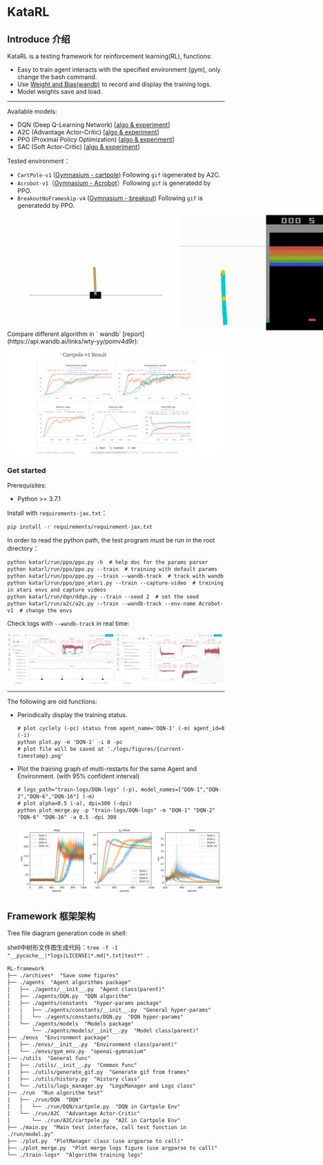 # KataRL

## Introduce 介绍

KataRL is a testing framework for reinforcement learning(RL), functions:

- Easy to train agent interacts with the specified environment (gym), only change the bash command.
- Use [Weight and Bias(wandb)](https://wandb.ai/) to record and display the training logs.
- Model weights save and load.

---

Available models:

- DQN (Deep Q-Learning Network) [[algo & experiment](https://wty-yy.space/posts/42683/)]
- A2C (Advantage Actor-Critic) [[algo & experiment](https://wty-yy.space/posts/6031/)]
- PPO (Proximal Policy Optimization) [[algo & experiment](https://wty-yy.space/posts/529/)]
- SAC (Soft Actor-Critic) [[algo & experiment](https://wty-yy.space/posts/10763/)]

Tested environment：

- `CartPole-v1` ([Gymnasium - cartpole](https://gymnasium.farama.org/environments/classic_control/cart_pole/)) Following `gif` isgenerated by A2C.
- `Acrobot-v1`（[Gymnasium - Acrobot](https://gymnasium.farama.org/environments/classic_control/acrobot/)）Following `gif` is generatedd by PPO.
- `BreakoutNoFrameskip-v4` ([Gymnasium - breakout](https://gymnasium.farama.org/environments/atari/breakout/#breakout)) Following `gif` is generatedd by PPO.

<div style="display: flex; flex-wrap: nowrap; justify-content: space-between;">
    <img src="archives/figures/cartpole_a2c.gif" alt="cartpole a2c" width="400" />
    <img src="archives/figures/acrobot_ppo.gif" alt="acrobot ppo" width="200" />
    <img src="archives/figures/breakout_404_onelife_ppo.gif" alt="breakout 404 onelife ppo" width="200" />
</div>
Compare different algorithm in ` wandb` [report](https://api.wandb.ai/links/wty-yy/pomv4d9r):

![wandb report](archives/figures/wandb-report-compare-algos.png)

### Get started

Prerequisites:

- Python >= 3.7.1

Install with `requirements-jax.txt`：

```bash
pip install -r requirements/requirement-jax.txt
```

In order to read the python path, the test program must be run in the root directory：

```shell
python katarl/run/ppo/ppo.py -h  # help doc for the params parser
python katarl/run/ppo/ppo.py --train  # training with default params
python katarl/run/ppo/ppo.py --train --wandb-track  # track with wandb
python katarl/run/ppo/ppo_atari.py --train --capture-video  # training in atari envs and capture videos
python katarl/run/dqn/ddqn.py --train --seed 2  # set the seed
python katarl/run/a2c/a2c.py --train --wandb-track --env-name Acrobot-v1  # change the envs
```

Check logs with `--wandb-track` in real time:

<div style="display: flex; flex-wrap: nowrap; justify-content: space-between;">
    <img src="archives/figures/wandb-ppo-chart.png" alt="cartpole a2c" width="50%" />
    <img src="archives/figures/wandb-ppo-metrics.png" alt="acrobot ppo" width="50%" />
</div>


---

The following are old functions:

- Periodically display the training status.

  ```shell
  # plot cyclely (-pc) status from agent_name='DQN-1' (-m) agent_id=0 (-i)
  python plot.py -m 'DQN-1' -i 0 -pc
  # plot file will be saved at './logs/figures/{current-timestamp}.png'
  ```

- Plot the training graph of multi-restarts for the same Agent and Environment. (with 95% confident interval)

  ```shell
  # logs_path="train-logs/DQN-logs" (-p), model_names=["DQN-1","DQN-2","DQN-6","DQN-16"] (-m)
  # plot alpha=0.5 (-a), dpi=300 (-dpi)
  python plot_merge.py -p "train-logs/DQN-logs" -m "DQN-1" "DQN-2" "DQN-6" "DQN-16" -a 0.5 -dpi 300
  ```
  
  ![DQN](archives/figures/DQN-batch-1-2-6-16.png)

## Framework 框架架构

Tree file diagram generation code in shell:

shell中树形文件图生成代码：`tree -f -I "__pycache__|*logs|LICENSE|*.md|*.txt|test*" .`

```shell
RL-framework
├── ./archives*  "Save some figures"
├── ./agents  "Agent algorithms package"
│   ├── ./agents/__init__.py  "Agent class(parent)"
│   ├── ./agents/DQN.py  "DQN algorithm"
│   ├── ./agents/constants  "hyper-params package"
│   │   ├── ./agents/constants/__init__.py  "General hyper-params"
│   │   └── ./agents/constants/DQN.py  "DQN hyper-params"
│   └── ./agents/models  "Models package"
│       └── ./agents/models/__init__.py  "Model class(parent)"
├── ./envs  "Environment package"
│   ├── ./envs/__init__.py  "Environment class(parent)"
│   └── ./envs/gym_env.py  "openai-gymnasium"
|── ./utils  "General func"
|	├── ./utils/__init__.py  "Common func"
|   ├── ./utils/generate_gif.py  "Generate gif from frames"
|   ├── ./utils/history.py  "History class"
|   └── ./utils/logs_manager.py  "LogsManager and Logs class"
|── ./run  "Run algorithm test"
|	├── ./run/DQN  "DQN"
│   │   └── ./run/DQN/cartpole.py  "DQN in Cartpole Env"
|   └── ./run/A2C  "Advantage Actor-Critic"
│       └── ./run/A2C/cartpole.py  "A2C in Cartpole Env"
├── ./main.py  "Main test interface, call test function in ./run/model.py"
├── ./plot.py  "PlotManager class (use argparse to call)"
├── ./plot_merge.py  "Plot merge logs figure (use argparse to call)"
└── ./train-logs*  "Algorithm training logs"
```

